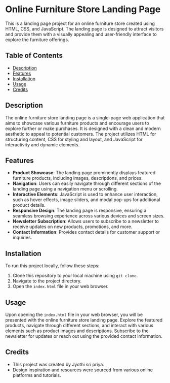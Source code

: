 

# Online Furniture Store Landing Page

This is a landing page project for an online furniture store created using HTML, CSS, and JavaScript. The landing page is designed to attract visitors and provide them with a visually appealing and user-friendly interface to explore the furniture offerings.

## Table of Contents

- [Description](#description)
- [Features](#features)
- [Installation](#installation)
- [Usage](#usage)
- [Credits](#credits)


## Description

The online furniture store landing page is a single-page web application that aims to showcase various furniture products and encourage users to explore further or make purchases. It is designed with a clean and modern aesthetic to appeal to potential customers. The project utilizes HTML for structuring content, CSS for styling and layout, and JavaScript for interactivity and dynamic elements.

## Features

- **Product Showcase**: The landing page prominently displays featured furniture products, including images, descriptions, and prices.
- **Navigation**: Users can easily navigate through different sections of the landing page using a navigation menu or scrolling.
- **Interactive Elements**: JavaScript is used to enhance user interaction, such as hover effects, image sliders, and modal pop-ups for additional product details.
- **Responsive Design**: The landing page is responsive, ensuring a seamless browsing experience across various devices and screen sizes.
- **Newsletter Subscription**: Allows users to subscribe to a newsletter to receive updates on new products, promotions, and more.
- **Contact Information**: Provides contact details for customer support or inquiries.

## Installation

To run this project locally, follow these steps:

1. Clone this repository to your local machine using `git clone`.
2. Navigate to the project directory.
3. Open the `index.html` file in your web browser.

## Usage

Upon opening the `index.html` file in your web browser, you will be presented with the online furniture store landing page. Explore the featured products, navigate through different sections, and interact with various elements such as product images and descriptions. Subscribe to the newsletter for updates or reach out using the provided contact information.

## Credits

- This project was created by Jyothi sri priya.
- Design inspiration and resources were sourced from various online platforms and tutorials.


